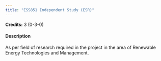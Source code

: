 ```yaml
---
title: "ESS851 Independent Study (ESR)"
---
```

**Credits:** 3 (0-3-0)

#### Description
As per field of research required in the project in the area of Renewable Energy Technologies and Management.